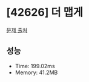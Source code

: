 # [42626] 더 맵게

[문제 출처](https://school.programmers.co.kr/learn/courses/30/lessons/42626)

## 성능

- Time: 199.02ms
- Memory: 41.2MB